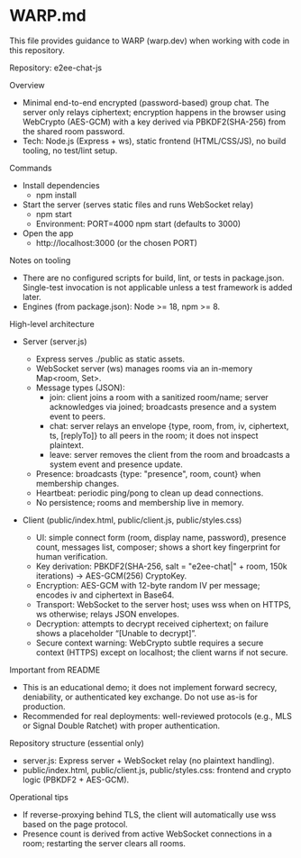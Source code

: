 # WARP.md

This file provides guidance to WARP (warp.dev) when working with code in this repository.

Repository: e2ee-chat-js

Overview
- Minimal end-to-end encrypted (password-based) group chat. The server only relays ciphertext; encryption happens in the browser using WebCrypto (AES-GCM) with a key derived via PBKDF2(SHA-256) from the shared room password.
- Tech: Node.js (Express + ws), static frontend (HTML/CSS/JS), no build tooling, no test/lint setup.

Commands
- Install dependencies
  - npm install
- Start the server (serves static files and runs WebSocket relay)
  - npm start
  - Environment: PORT=4000 npm start (defaults to 3000)
- Open the app
  - http://localhost:3000 (or the chosen PORT)

Notes on tooling
- There are no configured scripts for build, lint, or tests in package.json. Single-test invocation is not applicable unless a test framework is added later.
- Engines (from package.json): Node >= 18, npm >= 8.

High-level architecture
- Server (server.js)
  - Express serves ./public as static assets.
  - WebSocket server (ws) manages rooms via an in-memory Map<room, Set<ws>>.
  - Message types (JSON):
    - join: client joins a room with a sanitized room/name; server acknowledges via joined; broadcasts presence and a system event to peers.
    - chat: server relays an envelope {type, room, from, iv, ciphertext, ts, [replyTo]} to all peers in the room; it does not inspect plaintext.
    - leave: server removes the client from the room and broadcasts a system event and presence update.
  - Presence: broadcasts {type: "presence", room, count} when membership changes.
  - Heartbeat: periodic ping/pong to clean up dead connections.
  - No persistence; rooms and membership live in memory.

- Client (public/index.html, public/client.js, public/styles.css)
  - UI: simple connect form (room, display name, password), presence count, messages list, composer; shows a short key fingerprint for human verification.
  - Key derivation: PBKDF2(SHA-256, salt = "e2ee-chat|" + room, 150k iterations) -> AES-GCM(256) CryptoKey.
  - Encryption: AES-GCM with 12-byte random IV per message; encodes iv and ciphertext in Base64.
  - Transport: WebSocket to the server host; uses wss when on HTTPS, ws otherwise; relays JSON envelopes.
  - Decryption: attempts to decrypt received ciphertext; on failure shows a placeholder “[Unable to decrypt]”.
  - Secure context warning: WebCrypto subtle requires a secure context (HTTPS) except on localhost; the client warns if not secure.

Important from README
- This is an educational demo; it does not implement forward secrecy, deniability, or authenticated key exchange. Do not use as-is for production.
- Recommended for real deployments: well-reviewed protocols (e.g., MLS or Signal Double Ratchet) with proper authentication.

Repository structure (essential only)
- server.js: Express server + WebSocket relay (no plaintext handling).
- public/index.html, public/client.js, public/styles.css: frontend and crypto logic (PBKDF2 + AES-GCM).

Operational tips
- If reverse-proxying behind TLS, the client will automatically use wss based on the page protocol.
- Presence count is derived from active WebSocket connections in a room; restarting the server clears all rooms.
